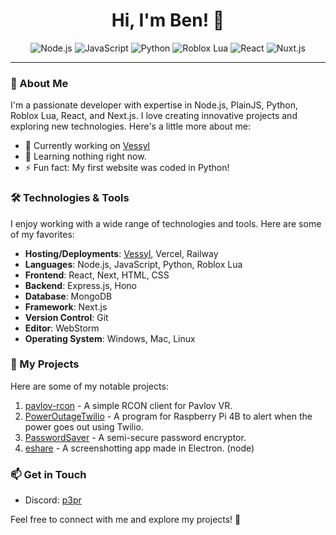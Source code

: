 <h1 align="center">Hi, I'm Ben! 👋</h1>
<p align="center">
  <img src="https://img.shields.io/badge/Node.js-43853D?style=for-the-badge&logo=node.js&logoColor=white" alt="Node.js">
  <img src="https://img.shields.io/badge/JavaScript-F7DF1E?style=for-the-badge&logo=javascript&logoColor=black" alt="JavaScript">
  <img src="https://img.shields.io/badge/Python-3776AB?style=for-the-badge&logo=python&logoColor=white" alt="Python">
  <img src="https://img.shields.io/badge/Roblox%20Lua-0088CC?style=for-the-badge&logo=roblox&logoColor=white" alt="Roblox Lua">
  <img src="https://img.shields.io/badge/React-61DAFB?style=for-the-badge&logo=react&logoColor=white" alt="React">
  <img src="https://img.shields.io/badge/Nuxt.js-00C58E?style=for-the-badge&logo=nuxt.js&logoColor=white" alt="Nuxt.js">
</p>

---

### 🚀 About Me

I'm a passionate developer with expertise in Node.js, PlainJS, Python, Roblox Lua, React, and Next.js. I love creating innovative projects and exploring new technologies. Here's a little more about me:

- 🔭 Currently working on [Vessyl](https://vessyl.app)
- 🌱 Learning nothing right now.
- ⚡ Fun fact: My first website was coded in Python!

### 🛠️ Technologies & Tools

I enjoy working with a wide range of technologies and tools. Here are some of my favorites:

- **Hosting/Deployments**: [Vessyl](https://vessyl.app), Vercel, Railway
- **Languages**: Node.js, JavaScript, Python, Roblox Lua
- **Frontend**: React, Next, HTML, CSS
- **Backend**: Express.js, Hono
- **Database**: MongoDB
- **Framework**: Next.js
- **Version Control**: Git
- **Editor**: WebStorm
- **Operating System**: Windows, Mac, Linux

### 📂 My Projects

Here are some of my notable projects:

1. [pavlov-rcon](https://github.com/p3pr/pavlov-rcon) - A simple RCON client for Pavlov VR.
2. [PowerOutageTwilio](https://github.com/benjamint08/PowerOutageTwilio) - A program for Raspberry Pi 4B to alert when the power goes out using Twilio.
3. [PasswordSaver](https://github.com/benjamint08/passwordsaver) - A semi-secure password encryptor.
4. [eshare](https://github.com/benjamint08/eshare) - A screenshotting app made in Electron. (node)

### 📫 Get in Touch

- Discord: [p3pr](https://discord.com/users/284997048061788161)

Feel free to connect with me and explore my projects! 🚀
